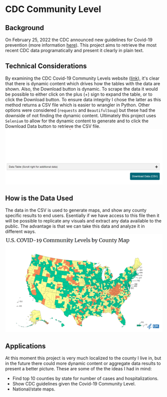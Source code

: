 # CDC Community Level
## Background
On February 25, 2022 the CDC announced new guidelines for Covid-19 prevention (more information [here](https://www.cdc.gov/coronavirus/2019-ncov/downloads/science/Scientific-Rationale-summary-COVID-19-Community-Levels.pdf)). This project aims to retrieve the most recent CDC data programatically and present it clearly in plain text.
## Technical Considerations
By examining the CDC Covid-19 Community Levels website ([link](https://www.cdc.gov/coronavirus/2019-ncov/science/community-levels.html)), it's clear that there is dynamic content which drives how the tables with the data are shown. Also, the Download button is dynamic.
To scrape the data it would be possible to either click on the plus (+) sign to expand the table, or to click the Download button. To ensure data integrity I chose the latter as this method returns a CSV file which is easier to wrangler in Python. Other options were considered (`requests` and `BeautifulSoup`) but these had the downside of not finding the dynamic content.
Ultimately this project uses `Selenium` to allow for the dynamic content to generate and to click the Download Data button to retrieve the CSV file.
![Dynamic content](Images/dynamic_content.png)
## How is the Data Used
The data in the CSV is used to generate maps, and show any county specific results to end users. Esentially if we have access to this file then it will be possible to replicate any visuals and extract any data available to the public. The advantage is that we can take this data and analyze it in different ways.
![US Map](Images/US_map.png)
## Applications
At this moment this project is very much localized to the county I live in, but in the future there could more dynamic content or aggregate data results to present a better picture.
These are some of the the ideas I had in mind:
* Find top 10 counties by state for number of cases and hospitalizations.
* Show CDC guidelines given the Covid-19 Community Level.
* National/state maps.